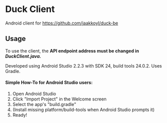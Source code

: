 # Duck Client

Android client for https://github.com/jaakkoyl/duck-be

## Usage
To use the client, the **API endpoint address must be changed in *DuckClient.java.***

Developed using Android Studio 2.2.3 with SDK 24, build tools 24.0.2. Uses Gradle.

#### Simple How-To for Android Studio users:
1. Open Android Studio
2. Click "Import Project" in the Welcome screen
3. Select the app's "build.gradle"
4. (Install missing platform/build-tools when Android Studio prompts it)
5. Ready!
